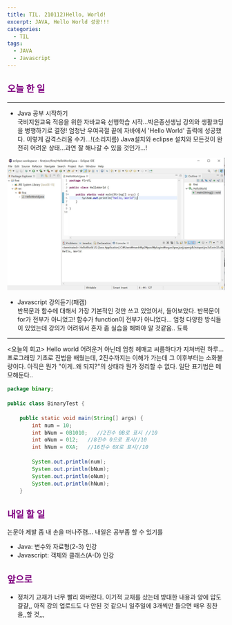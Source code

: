```yaml
---
title: TIL. 210112)Hello, World!
excerpt: JAVA, Hello World 성공!!!
categories:
  - TIL
tags:
  - JAVA
  - Javascript
---
```


## <span style="color:purple">오늘 한 일</span>

---

- Java 공부 시작하기  
  국비지원교육 적응을 위한 자바교육 선행학습 시작...박은종선생님 강의와 생활코딩을 병행하기로 결정! 엄청난 우여곡절 끝에 자바에서 'Hello World' 출력에 성공했다. 이렇게 감격스러울 수가...!(소리지름) Java설치와 eclipse 설치와 모든것이 완전히 어려운 상태...과연 잘 해나갈 수 있을 것인가...!

![HelloWorld!](/assets/images/til/helloworld_java.jpg)

- Javascript 강의듣기(패캠)  
  반복문과 함수에 대해서 가장 기본적인 것만 쓰고 있었어서, 들어보았다. 반복문이 for가 전부가 아니었고! 함수가 function이 전부가 아니었다... 엄청 다양한 방식들이 있었는데 강의가 어려워서 혼자 좀 실습을 해봐야 알 것같음.. 됴륵

---

<오늘의 회고>
Hello world 어려운거 아닌데 엄청 헤매고 씨름하다가 지쳐버린 하루... 프로그래밍 기초로 진법을 배웠는데, 2진수까지는 이해가 가는데 그 이후부터는 소화불량이다. 아직은 뭔가 "이게..왜 되지?"의 상태라 뭔가 정리할 수 없다. 일단 표기법은 메모해둔다..

```java
package binary;

public class BinaryTest {

	public static void main(String[] args) {
		int num = 10;
		int bNum = 0B1010;   //2진수 0B로 표시 //10
		int oNum = 012;   //8진수 0으로 표시//10
		int hNum = 0XA;   //16진수 0X로 표시//10

		System.out.println(num);
		System.out.println(bNum);
		System.out.println(oNum);
		System.out.println(hNum);
	}
```

## <span style="color:purple">내일 할 일</span>

논문아 제발 좀 내 손을 떠나주렴... 내일은 공부좀 할 수 있기를

- Java: 변수와 자료형(2-3) 인강
- Javascript: 객체와 클래스(A-D) 인강

## <span style="color:purple">앞으로</span>

- 정처기 교재가 너무 빨리 와버렸다. 이기적 교재를 샀는데 방대한 내용과 양에 압도 걀걀,, 아직 강의 업로드도 다 안된 것 같으니 일주일에 3개씩만 들으면 매우 칭찬을,,할 것,,,
